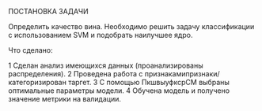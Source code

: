 ПОСТАНОВКА ЗАДАЧИ

Определить качество вина. Необходимо решить задачу классификации с использованием SVM и подобрать наилучшее ядро.

Что сделано:

1 Сделан анализ имеющихся данных (проанализированы распределения).
2 Проведена работа с признакамипризнаки/ категоризирован таргет.
3 С помощью ПкшвыуфксрСМ выбраны оптимальные параметры модели.
4 Обучена модель и получено значение метрики на валидации.
